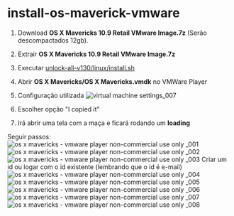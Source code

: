 # install-os-maverick-vmware

1. Download **OS X Mavericks 10.9 Retail VMware Image.7z** (Serão descompactados 12gb).
2. Extrair **OS X Mavericks 10.9 Retail VMware Image.7z**
3. Executar [unlock-all-v130/linux/install.sh](unlock-all-v130/linux/install.sh)
3. Abrir **OS X Mavericks/OS X Mavericks.vmdk** no VMWare Player
4. Configuração utilizada
![virtual machine settings_007](https://cloud.githubusercontent.com/assets/3680556/8146356/164f9aca-120a-11e5-9488-1d9e93df3ec2.png)

5. Escolher opção "I copied it"
6. Irá abrir uma tela com a maça e ficará rodando um **loading**

Seguir passos:
![os x mavericks - vmware player non-commercial use only _001](https://cloud.githubusercontent.com/assets/3680556/8146308/0bcc4d3e-1208-11e5-9813-236326d58f09.png)
![os x mavericks - vmware player non-commercial use only _002](https://cloud.githubusercontent.com/assets/3680556/8146341/92e4ecbc-1209-11e5-80a8-a52a5658759a.png)
![os x mavericks - vmware player non-commercial use only _003](https://cloud.githubusercontent.com/assets/3680556/8146340/92e32fda-1209-11e5-9e3b-3ad55ec8b305.png)
Criar um id ou logar com o id existente (lembrando que o id é e-mail)
![os x mavericks - vmware player non-commercial use only _004](https://cloud.githubusercontent.com/assets/3680556/8146342/92e70024-1209-11e5-92ea-f4b6d1121f20.png)
![os x mavericks - vmware player non-commercial use only _005](https://cloud.githubusercontent.com/assets/3680556/8146404/f76fa242-120b-11e5-8d8f-10fba84eb837.png)
![os x mavericks - vmware player non-commercial use only _006](https://cloud.githubusercontent.com/assets/3680556/8146405/f77637d8-120b-11e5-9392-33555ef233bf.png)
![os x mavericks - vmware player non-commercial use only _007](https://cloud.githubusercontent.com/assets/3680556/8146414/74b5f5f8-120c-11e5-9346-a7a3554fcaa1.png)
![os x mavericks - vmware player non-commercial use only _008](https://cloud.githubusercontent.com/assets/3680556/8146400/c91d1d70-120b-11e5-977b-5074dd43b4e1.png)
